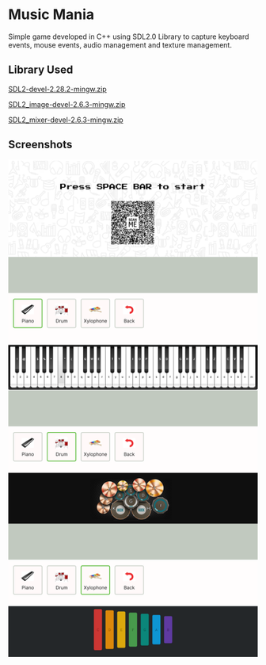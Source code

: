 
# Music Mania

Simple game developed in C++ using SDL2.0 Library to capture keyboard events, mouse events, audio management and texture management.


## Library Used 

[SDL2-devel-2.28.2-mingw.zip](https://github.com/libsdl-org/SDL/releases/tag/release-2.28.2)

[SDL2_image-devel-2.6.3-mingw.zip](https://www.libsdl.org/projects/SDL_image/release/)

[SDL2_mixer-devel-2.6.3-mingw.zip](https://www.libsdl.org/projects/SDL_mixer/release/)


## Screenshots

![App Screenshot](https://github.com/snoopysaurav/music-mania/blob/main/screenshot.png)

